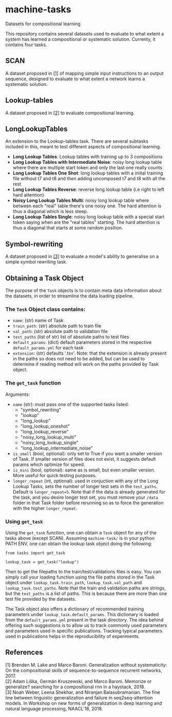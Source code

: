 # machine-tasks
Datasets for compositional learning

This repository contains several datasets used to evaluate to what extent a system has learned a compositional or systematic solution. Currenty, it contains four tasks. 

## SCAN

A dataset proposed in [[1]](https://arxiv.org/abs/1711.00350) of mapping simple input instructions to an output sequence, designed to evaluate to what extent a network learns a systematic solution.

## Lookup-tables

A dataset proposed in [[2]](https://arxiv.org/abs/1802.06467) to evaluate compositional learning.

## LongLookupTables

An extension to the Lookup-tables task. There are several subtasks included in this, meant to test different aspects of compositional learning. 

-  **Long Lookup Tables**: Lookup tables with training up to 3 compositions
-  **Long Lookup Tables with Intermediate Noise**: noisy long lookup table where there are multiple start token and only the last one really counts
-  **Long Lookup Tables One Shot**: long lookup tables with a iniital training file without t7 and t8 and then adding  uncomposed t7 and t8 with all the rest
-  **Long Lookup Tables Reverse**: reverse long lookup table (i.e right to left hard attention)
-  **Noisy Long Lookup Tables Multi**: noisy long lookup table where between each "real" table there's one noisy one. The hard attention is thus a diagonal which is less steep.
-  **Long Lookup Tables Single**: noisy long lookup table with a special start token saying when are the "real tables" starting. The hard attention is thus a diagonal that starts at some random position.

## Symbol-rewriting

A dataset proposed in [[3]](https://arxiv.org/abs/1805.01445) to evaluate a model's ability to generalise on a simple symbol rewriting task.

## Obtaining a Task Object
The purpose of the `Task` objects is to contain meta data information about the datasets, in order to streamline the data loading pipeline. 

### The `Task` Object class contains: 
- `name`: (str) name of Task
-  `train_path`: (str) absolute path to train file
-  `val_path`: (str) absolute path to validation file
-  `test_paths` (list of str) list of absolute paths to test files
-  `default_params`: (dict) default parameters stored in the respective `default_params.yml` for each task
-  `extension`: (str) defaults '.tsv'. Note: that the extension is already present in the paths so does not need to be added, but can be used to determine if reading method will work on the paths provided by Task object.

### The `get_task` function

Arguments:
- `name` (str): must pass one of the supported tasks listed: 
    - "symbol_rewriting"
    - "lookup"
    - "long_lookup" 
    - "long_lookup_oneshot" 
    - "long_lookup_reverse" 
    - "noisy_long_lookup_multi" 
    - "noisy_long_lookup_single" 
    - "long_lookup_intermediate_noise"
- `is_small` (bool, optional): only set to True if you want a smaller version of Task. If smaller version of files does not exist, it suggests default params which optimize for speed.
- `is_mini` (bool, optional): same as is small, but even smaller version. More useful for quick testing purposes.
- `longer_repeat` (int, optional): used in conjuction with any of the Long Lookup Tasks, sets the number of longer test sets in the `test_paths`. Default is `longer_repeat=5`. Note that if the data is already generated for the task, and you desire longer test set, you must remove your `/data` folder in that Task folder before rerunning so as to force the generation with the higher `longer_repeat`. 

### Using `get_task`
Using the `get_task` function, one can obtain a `Task` object for any of the tasks above (except SCAN). 
Assuming `machine-task/` is in your python PATH ENV, one can obtain the lookup task object doing the following:
```
from tasks import get_task

lookup_task = get_task("lookup")
```

Then to get the filepaths to the train/test/validations files is easy. You can simply call your loading function using the file paths stored in the Task object under `lookup_task.train_path`, `lookup_task.val_path` and `lookup_task.test_paths`. Note that the train and validation paths are strings, but the `test_paths` is a list of paths. This is because there are more than one test file provided by the datasets. 

The Task object also offers a dictionary of recommended training parameters under `lookup_task.default_params`. This dictionary is loaded from the `default_params.yml` present in the task directory. The idea behind offering such suggestions is to allow us to track commonly used parameters and parameters used in specific publications. Tracking typical parameters used in publications helps in the reproducibility of experiments. 

## References
\[1\] Brenden M. Lake and Marco Baroni. Generalization without systematicity: On the compositional skills of sequence-to-sequence recurrent networks, 2017. <br />
\[2\] Adam Liška, Germán Kruszewski, and Marco Baroni. Memorize or generalize? searching for a
compositional rnn in a haystack, 2018. <br />
\[3\] Noah Weber, Leena Shekhar, and Niranjan Balasubramanian. The fine line between linguistic
generalization and failure in seq2seq-attention models. In Workshop on new forms of generalization
in deep learning and natural language processing, NAACL’18, 2018. <br />
